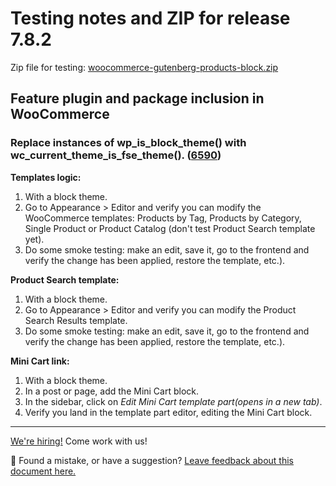# Testing notes and ZIP for release 7.8.2

Zip file for testing: [woocommerce-gutenberg-products-block.zip](https://github.com/woocommerce/woocommerce-blocks/files/8938665/woocommerce-gutenberg-products-block.zip)

## Feature plugin and package inclusion in WooCommerce

### Replace instances of wp_is_block_theme() with wc_current_theme_is_fse_theme(). ([6590](https://github.com/woocommerce/woocommerce-blocks/pull/6590))

**Templates logic:**

1. With a block theme.
2. Go to Appearance > Editor and verify you can modify the WooCommerce templates: Products by Tag, Products by Category, Single Product or Product Catalog (don't test Product Search template yet).
3. Do some smoke testing: make an edit, save it, go to the frontend and verify the change has been applied, restore the template, etc.).

**Product Search template:**

1. With a block theme.
2. Go to Appearance > Editor and verify you can modify the Product Search Results template.
3. Do some smoke testing: make an edit, save it, go to the frontend and verify the change has been applied, restore the template, etc.).

**Mini Cart link:**

1. With a block theme.
2. In a post or page, add the Mini Cart block.
3. In the sidebar, click on _Edit Mini Cart template part(opens in a new tab)_.
4. Verify you land in the template part editor, editing the Mini Cart block.

<!-- FEEDBACK -->

---

[We're hiring!](https://woocommerce.com/careers/) Come work with us!

🐞 Found a mistake, or have a suggestion? [Leave feedback about this document here.](https://github.com/woocommerce/woocommerce-gutenberg-products-block/issues/new?assignees=&labels=type%3A+documentation&template=--doc-feedback.md&title=Feedback%20on%20./docs/testing/releases/760.md)

<!-- /FEEDBACK -->
